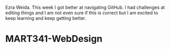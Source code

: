 Ezra Weida.
This week I got better at navigating GitHub. I had challenges at editing things and I am not even sure if this is correct but I am excited to keep learning and keep getting better.
# MART341-WebDesign
